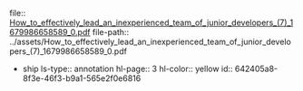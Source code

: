file:: [How_to_effectively_lead_an_inexperienced_team_of_junior_developers_(7)_1679986658589_0.pdf](../assets/How_to_effectively_lead_an_inexperienced_team_of_junior_developers_(7)_1679986658589_0.pdf)
file-path:: ../assets/How_to_effectively_lead_an_inexperienced_team_of_junior_developers_(7)_1679986658589_0.pdf

- ship
  ls-type:: annotation
  hl-page:: 3
  hl-color:: yellow
  id:: 642405a8-8f3e-46f3-b9a1-565e2f0e6816